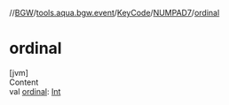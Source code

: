 //[BGW](../../../../index.md)/[tools.aqua.bgw.event](../../index.md)/[KeyCode](../index.md)/[NUMPAD7](index.md)/[ordinal](ordinal.md)



# ordinal  
[jvm]  
Content  
val [ordinal](ordinal.md): [Int](https://kotlinlang.org/api/latest/jvm/stdlib/kotlin/-int/index.html)  



